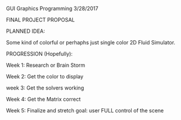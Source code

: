 GUI Graphics Programming
3/28/2017

FINAL PROJECT PROPOSAL 

PLANNED IDEA:

Some kind of colorful or perhaphs just single color 2D Fluid Simulator.  

PROGRESSION (Hopefully): 

Week 1: Research or Brain Storm 

Week 2: Get the color to display

week 3: Get the solvers working

Week 4: Get the Matrix correct

Week 5: Finalize and stretch goal: user FULL control of the scene
